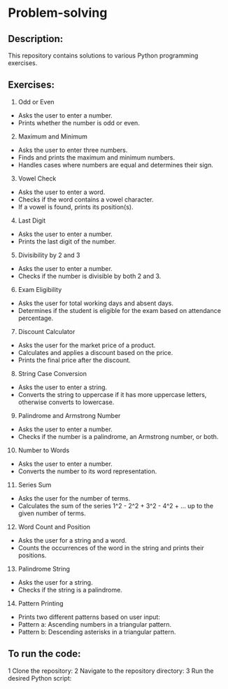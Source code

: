# Problem-solving

## Description:
   This repository contains solutions to various Python programming exercises.
## Exercises:
   1. Odd or Even
   - Asks the user to enter a number.
   - Prints whether the number is odd or even.
   2. Maximum and Minimum
   - Asks the user to enter three numbers.
   - Finds and prints the maximum and minimum numbers.
   - Handles cases where numbers are equal and determines their sign.
   3. Vowel Check
   - Asks the user to enter a word.
   - Checks if the word contains a vowel character.
   - If a vowel is found, prints its position(s).
   4. Last Digit
   - Asks the user to enter a number.
   - Prints the last digit of the number.
   5. Divisibility by 2 and 3
   - Asks the user to enter a number.
   - Checks if the number is divisible by both 2 and 3.
   6. Exam Eligibility
   - Asks the user for total working days and absent days.
   - Determines if the student is eligible for the exam based on attendance percentage.
   7. Discount Calculator
   - Asks the user for the market price of a product.
   - Calculates and applies a discount based on the price.
   - Prints the final price after the discount.
   8. String Case Conversion
   - Asks the user to enter a string.
   - Converts the string to uppercase if it has more uppercase letters, otherwise converts to lowercase.
   9. Palindrome and Armstrong Number
   - Asks the user to enter a number.
   - Checks if the number is a palindrome, an Armstrong number, or both.
   10. Number to Words
   - Asks the user to enter a number.
   - Converts the number to its word representation.
   11. Series Sum
   - Asks the user for the number of terms.
   - Calculates the sum of the series 1^2 - 2^2 + 3^2 - 4^2 + ... up to the given number of terms.
   12. Word Count and Position
   - Asks the user for a string and a word.
   - Counts the occurrences of the word in the string and prints their positions.
   13. Palindrome String
   - Asks the user for a string.
   - Checks if the string is a palindrome.
   14. Pattern Printing
   - Prints two different patterns based on user input:
   - Pattern a: Ascending numbers in a triangular pattern.
   - Pattern b: Descending asterisks in a triangular pattern.
## To run the code:
1 Clone the repository:
2 Navigate to the repository directory:
3 Run the desired Python script:
   
